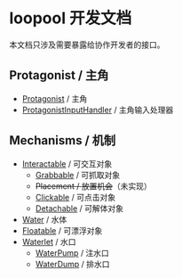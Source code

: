 # loopool 开发文档

本文档只涉及需要暴露给协作开发者的接口。

## Protagonist / 主角

- [Protagonist](Protagonist.md) / 主角
- [ProtagonistInputHandler](ProtagonistInputHandler.md) / 主角输入处理器

## Mechanisms / 机制

- [Interactable](Interactable.md) / 可交互对象
	- [Grabbable](Grabbable.md) / 可抓取对象
	- ~~Placement / 放置机会~~（未实现）
	- [Clickable](Clickable.md) / 可点击对象
	- [Detachable](Detachable.md) / 可解体对象
- [Water](Water.md) / 水体
- [Floatable](Floatable.md) / 可漂浮对象
- [Waterlet](Waterlet.md) / 水口
	- [WaterPump](WaterPump.md) / 注水口
	- [WaterDump](WaterDump.md) / 排水口